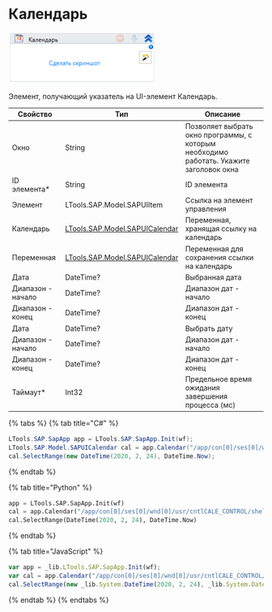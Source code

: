 # Календарь

![](<../../../.gitbook/assets/image (287).png>)

Элемент, получающий указатель на UI-элемент Календарь.

| Свойство          | Тип                                                          | Описание                                           |
| ----------------- | ------------------------------------------------------------ | -------------------------------------------------- |
| Окно              | String                  | Позволяет выбрать окно программы, с которым необходимо работать. Укажите заголовок окна |
| ID элемента\*     | String                                                       | ID элемента                                        |
| Элемент           | LTools.SAP.Model.SAPUIItem                                   | Ссылка на элемент управления                       |
| Календарь         | [LTools.SAP.Model.SAPUICalendar](datatypes/sapuicalendar.md) | Переменная, хранящая ссылку на календарь           |
| Переменная        | [LTools.SAP.Model.SAPUICalendar](datatypes/sapuicalendar.md) | Переменная для сохранения ссылки на календарь      |
| Дата              | DateTime?                                                    | Выбранная дата                                     |
| Диапазон - начало | DateTime?                                                    | Диапазон дат - начало                              |
| Диапазон - конец  | DateTime?                                                    | Диапазон дат - конец                               |
| Дата              | DateTime?                                                    | Выбрать дату                                       |
| Диапазон - начало | DateTime?                                                    | Диапазон дат - начало                              |
| Диапазон - конец  | DateTime?                                                    | Диапазон дат - конец                               |
| Таймаут\*         | Int32                                                        | Предельное время ожидания завершения процесса (мс) |

{% tabs %}
{% tab title="C#" %}
```csharp
LTools.SAP.SapApp app = LTools.SAP.SapApp.Init(wf);
LTools.SAP.Model.SAPUICalendar cal = app.Calendar("/app/con[0]/ses[0]/wnd[0]/usr/cntlIMAGE_CONTAINER/shellcont/shell/shellcont[0]/shell");
cal.SelectRange(new DateTime(2020, 2, 24), DateTime.Now);
```
{% endtab %}

{% tab title="Python" %}
```python
app = LTools.SAP.SapApp.Init(wf)
cal = app.Calendar("/app/con[0]/ses[0]/wnd[0]/usr/cntlCALE_CONTROL/shellcont/shell/shellcont[0]/shell")
cal.SelectRange(DateTime(2020, 2, 24), DateTime.Now)
```
{% endtab %}

{% tab title="JavaScript" %}
```javascript
var app = _lib.LTools.SAP.SapApp.Init(wf);		
var cal = app.Calendar("/app/con[0]/ses[0]/wnd[0]/usr/cntlCALE_CONTROL/shellcont/shell/shellcont[0]/shell");
cal.SelectRange(new _lib.System.DateTime(2020, 2, 24), _lib.System.DateTime.Now);
```
{% endtab %}
{% endtabs %}

